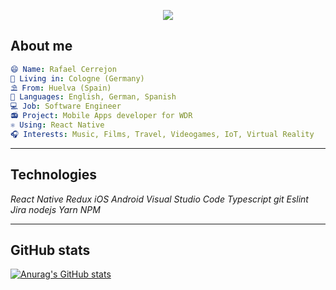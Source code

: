 <link rel="stylesheet" href="https://cdn.jsdelivr.net/gh/devicons/devicon@v2.15.1/devicon.min.css">

<p align="center">
  <img src="https://i.imgur.com/IRW7wT4.gif" />
</p>

## About me
```yaml
😄 Name: Rafael Cerrejon
🌇 Living in: Cologne (Germany)
⛱️ From: Huelva (Spain)
💬 Languages: English, German, Spanish
💻 Job: Software Engineer
📻 Project: Mobile Apps developer for WDR
⚛️ Using: React Native
🎧 Interests: Music, Films, Travel, Videogames, IoT, Virtual Reality
```

---
## Technologies
<i class="devicon-react-original colored"> React Native </i>
<i class="devicon-nodejs-plain colored"> Redux </i>
<i class="devicon-apple-original colored"> iOS </i>
<i class="devicon-android-plain colored"> Android </i>
<i class="devicon-vscode-plain colored"> Visual Studio Code </i>
<i class="devicon-typescript-plain colored"> Typescript </i>
<i class="devicon-git-plain colored"> git </i>
<i class="devicon-eslint-original colored"> Eslint </i>
<i class="devicon-jira-plain colored"> Jira </i>
<i class="devicon-nodejs-plain colored"> nodejs </i>
<i class="devicon-yarn-plain colored"> Yarn </i>
<i class="devicon-nodejs-plain colored"> NPM </i>

---
## GitHub stats
[![Anurag's GitHub stats](https://github-readme-stats.vercel.app/api?username=rcerrejon&count_private=true&&hide=contribs,prs,issues&show_icons=true&theme=blue-green)](https://github.com/anuraghazra/github-readme-stats)
